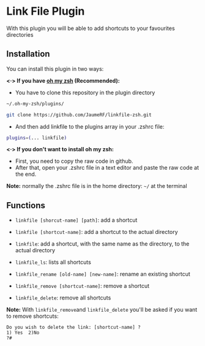 # Link File Plugin

With this plugin you will be able to add shortcuts to your favourites directories 

## Installation 

You can install this plugin in two ways:

**<·> If you have [oh my zsh](https://ohmyz.sh/) (Recommended):**

- You have to clone this repository in the plugin directory
```zsh
~/.oh-my-zsh/plugins/

git clone https://github.com/JaumeRF/linkfile-zsh.git
````
- And then add linkfile to the plugins array in your .zshrc file:
```zsh
plugins=(... linkfile)
```


**<·> If you don\'t want to install oh my zsh:**

- First, you need to copy the raw code in github.
- After that, open your .zshrc file in a text editor and paste the raw code at the end.

**Note:** normally the .zshrc file is in the home directory: `~/` at the terminal

## Functions

- `linkfile [shorcut-name] [path]`: add a shortcut
- `linkfile [shortcut-name]`: add a shortcut to the actual directory
- `linkfile`: add a shortcut, with the same name as the directory, to the actual directory 

- `linkfile_ls`: lists all shortcuts

- `linkfile_rename [old-name] [new-name]`: rename an existing shortcut

- `linkfile_remove [shortcut-name]`: remove a shortcut

- `linkfile_delete`: remove all shortcuts

**Note:** With `linkfile_remove`and `linkfile_delete` you'll be asked if you want to remove shortcuts:
```
Do you wish to delete the link: [shortcut-name] ?
1) Yes  2)No
?#
```